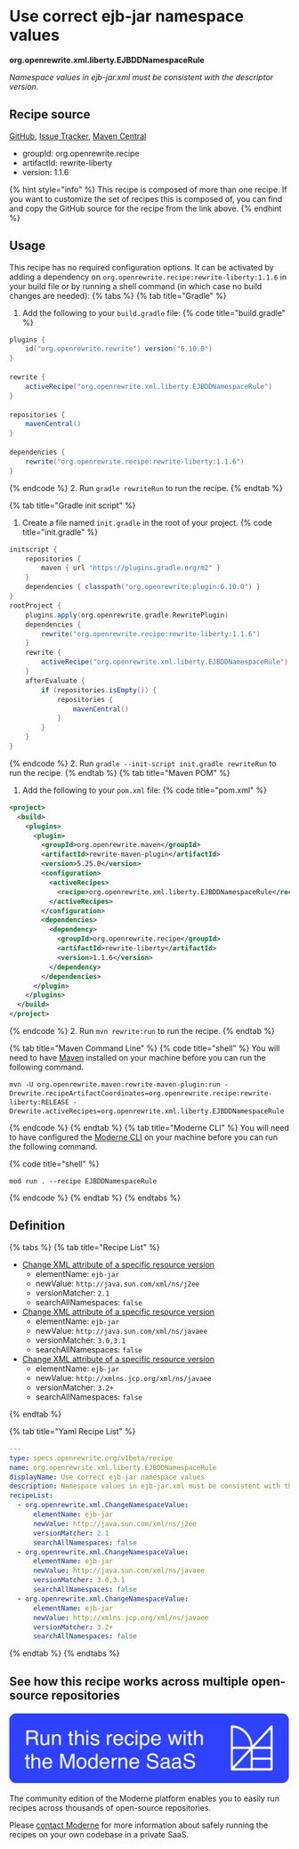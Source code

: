 # Use correct ejb-jar namespace values

**org.openrewrite.xml.liberty.EJBDDNamespaceRule**

_Namespace values in ejb-jar.xml must be consistent with the descriptor version._

## Recipe source

[GitHub](https://github.com/openrewrite/rewrite-liberty/blob/main/src/main/resources/META-INF/rewrite/was-to-liberty.yml), [Issue Tracker](https://github.com/openrewrite/rewrite-liberty/issues), [Maven Central](https://central.sonatype.com/artifact/org.openrewrite.recipe/rewrite-liberty/1.1.6/jar)

* groupId: org.openrewrite.recipe
* artifactId: rewrite-liberty
* version: 1.1.6

{% hint style="info" %}
This recipe is composed of more than one recipe. If you want to customize the set of recipes this is composed of, you can find and copy the GitHub source for the recipe from the link above.
{% endhint %}

## Usage

This recipe has no required configuration options. It can be activated by adding a dependency on `org.openrewrite.recipe:rewrite-liberty:1.1.6` in your build file or by running a shell command (in which case no build changes are needed): 
{% tabs %}
{% tab title="Gradle" %}
1. Add the following to your `build.gradle` file:
{% code title="build.gradle" %}
```groovy
plugins {
    id("org.openrewrite.rewrite") version("6.10.0")
}

rewrite {
    activeRecipe("org.openrewrite.xml.liberty.EJBDDNamespaceRule")
}

repositories {
    mavenCentral()
}

dependencies {
    rewrite("org.openrewrite.recipe:rewrite-liberty:1.1.6")
}
```
{% endcode %}
2. Run `gradle rewriteRun` to run the recipe.
{% endtab %}

{% tab title="Gradle init script" %}
1. Create a file named `init.gradle` in the root of your project.
{% code title="init.gradle" %}
```groovy
initscript {
    repositories {
        maven { url "https://plugins.gradle.org/m2" }
    }
    dependencies { classpath("org.openrewrite:plugin:6.10.0") }
}
rootProject {
    plugins.apply(org.openrewrite.gradle.RewritePlugin)
    dependencies {
        rewrite("org.openrewrite.recipe:rewrite-liberty:1.1.6")
    }
    rewrite {
        activeRecipe("org.openrewrite.xml.liberty.EJBDDNamespaceRule")
    }
    afterEvaluate {
        if (repositories.isEmpty()) {
            repositories {
                mavenCentral()
            }
        }
    }
}
```
{% endcode %}
2. Run `gradle --init-script init.gradle rewriteRun` to run the recipe.
{% endtab %}
{% tab title="Maven POM" %}
1. Add the following to your `pom.xml` file:
{% code title="pom.xml" %}
```xml
<project>
  <build>
    <plugins>
      <plugin>
        <groupId>org.openrewrite.maven</groupId>
        <artifactId>rewrite-maven-plugin</artifactId>
        <version>5.25.0</version>
        <configuration>
          <activeRecipes>
            <recipe>org.openrewrite.xml.liberty.EJBDDNamespaceRule</recipe>
          </activeRecipes>
        </configuration>
        <dependencies>
          <dependency>
            <groupId>org.openrewrite.recipe</groupId>
            <artifactId>rewrite-liberty</artifactId>
            <version>1.1.6</version>
          </dependency>
        </dependencies>
      </plugin>
    </plugins>
  </build>
</project>
```
{% endcode %}
2. Run `mvn rewrite:run` to run the recipe.
{% endtab %}

{% tab title="Maven Command Line" %}
{% code title="shell" %}
You will need to have [Maven](https://maven.apache.org/download.cgi) installed on your machine before you can run the following command.

```shell
mvn -U org.openrewrite.maven:rewrite-maven-plugin:run -Drewrite.recipeArtifactCoordinates=org.openrewrite.recipe:rewrite-liberty:RELEASE -Drewrite.activeRecipes=org.openrewrite.xml.liberty.EJBDDNamespaceRule
```
{% endcode %}
{% endtab %}
{% tab title="Moderne CLI" %}
You will need to have configured the [Moderne CLI](https://docs.moderne.io/moderne-cli/cli-intro) on your machine before you can run the following command.

{% code title="shell" %}
```shell
mod run . --recipe EJBDDNamespaceRule
```
{% endcode %}
{% endtab %}
{% endtabs %}

## Definition

{% tabs %}
{% tab title="Recipe List" %}
* [Change XML attribute of a specific resource version](../../xml/changenamespacevalue.md)
  * elementName: `ejb-jar`
  * newValue: `http://java.sun.com/xml/ns/j2ee`
  * versionMatcher: `2.1`
  * searchAllNamespaces: `false`
* [Change XML attribute of a specific resource version](../../xml/changenamespacevalue.md)
  * elementName: `ejb-jar`
  * newValue: `http://java.sun.com/xml/ns/javaee`
  * versionMatcher: `3.0,3.1`
  * searchAllNamespaces: `false`
* [Change XML attribute of a specific resource version](../../xml/changenamespacevalue.md)
  * elementName: `ejb-jar`
  * newValue: `http://xmlns.jcp.org/xml/ns/javaee`
  * versionMatcher: `3.2+`
  * searchAllNamespaces: `false`

{% endtab %}

{% tab title="Yaml Recipe List" %}
```yaml
---
type: specs.openrewrite.org/v1beta/recipe
name: org.openrewrite.xml.liberty.EJBDDNamespaceRule
displayName: Use correct ejb-jar namespace values
description: Namespace values in ejb-jar.xml must be consistent with the descriptor version.
recipeList:
  - org.openrewrite.xml.ChangeNamespaceValue:
      elementName: ejb-jar
      newValue: http://java.sun.com/xml/ns/j2ee
      versionMatcher: 2.1
      searchAllNamespaces: false
  - org.openrewrite.xml.ChangeNamespaceValue:
      elementName: ejb-jar
      newValue: http://java.sun.com/xml/ns/javaee
      versionMatcher: 3.0,3.1
      searchAllNamespaces: false
  - org.openrewrite.xml.ChangeNamespaceValue:
      elementName: ejb-jar
      newValue: http://xmlns.jcp.org/xml/ns/javaee
      versionMatcher: 3.2+
      searchAllNamespaces: false

```
{% endtab %}
{% endtabs %}

## See how this recipe works across multiple open-source repositories

[![Moderne Link Image](/.gitbook/assets/ModerneRecipeButton.png)](https://app.moderne.io/recipes/org.openrewrite.xml.liberty.EJBDDNamespaceRule)

The community edition of the Moderne platform enables you to easily run recipes across thousands of open-source repositories.

Please [contact Moderne](https://moderne.io/product) for more information about safely running the recipes on your own codebase in a private SaaS.

